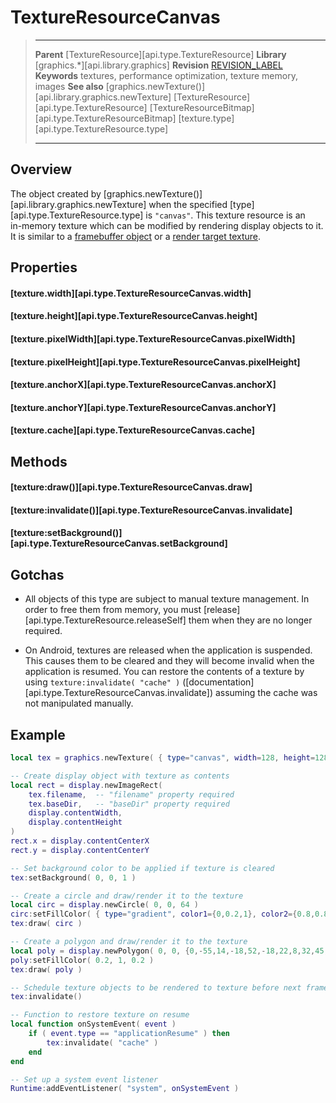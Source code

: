 # TextureResourceCanvas

> --------------------- ------------------------------------------------------------------------------------------
> __Parent__            [TextureResource][api.type.TextureResource]
> __Library__           [graphics.*][api.library.graphics]
> __Revision__          [REVISION_LABEL](REVISION_URL)
> __Keywords__          textures, performance optimization, texture memory, images
> __See also__         	[graphics.newTexture()][api.library.graphics.newTexture]
>						[TextureResource][api.type.TextureResource]
>						[TextureResourceBitmap][api.type.TextureResourceBitmap]
>						[texture.type][api.type.TextureResource.type]
> --------------------- ------------------------------------------------------------------------------------------


## Overview

The object created by [graphics.newTexture()][api.library.graphics.newTexture] when the specified [type][api.type.TextureResource.type] is `"canvas"`. This texture resource is an <nobr>in-memory</nobr> texture which can be modified by rendering display objects to it. It is similar to a [framebuffer object](https://en.wikipedia.org/wiki/Framebuffer_object) or a [render target texture](https://en.wikipedia.org/wiki/Render_Target).


## Properties

#### [texture.width][api.type.TextureResourceCanvas.width]

#### [texture.height][api.type.TextureResourceCanvas.height]

#### [texture.pixelWidth][api.type.TextureResourceCanvas.pixelWidth]

#### [texture.pixelHeight][api.type.TextureResourceCanvas.pixelHeight]

#### [texture.anchorX][api.type.TextureResourceCanvas.anchorX]

#### [texture.anchorY][api.type.TextureResourceCanvas.anchorY]

#### [texture.cache][api.type.TextureResourceCanvas.cache]


## Methods

#### [texture:draw()][api.type.TextureResourceCanvas.draw]

#### [texture:invalidate()][api.type.TextureResourceCanvas.invalidate]

#### [texture:setBackground()][api.type.TextureResourceCanvas.setBackground]


## Gotchas

* All objects of this type are subject to manual texture management. In order to free them from memory, you must [release][api.type.TextureResource.releaseSelf] them when they are no longer required.

* On Android, textures are released when the application is suspended. This causes them to be cleared and they will become invalid when the application is resumed. You can restore the contents of a texture by using `texture:invalidate( "cache" )` \([documentation][api.type.TextureResourceCanvas.invalidate]\) assuming the cache was not manipulated manually.


## Example

``````lua
local tex = graphics.newTexture( { type="canvas", width=128, height=128 } )

-- Create display object with texture as contents
local rect = display.newImageRect(
	tex.filename,  -- "filename" property required
	tex.baseDir,   -- "baseDir" property required
	display.contentWidth,
	display.contentHeight
)
rect.x = display.contentCenterX
rect.y = display.contentCenterY

-- Set background color to be applied if texture is cleared
tex:setBackground( 0, 0, 1 )

-- Create a circle and draw/render it to the texture
local circ = display.newCircle( 0, 0, 64 )
circ:setFillColor( { type="gradient", color1={0,0.2,1}, color2={0.8,0.8,0.8}, direction="down" } )
tex:draw( circ )

-- Create a polygon and draw/render it to the texture
local poly = display.newPolygon( 0, 0, {0,-55,14,-18,52,-18,22,8,32,45,0,22,-32,45,-22,8,-52,-18,-14,-18} )
poly:setFillColor( 0.2, 1, 0.2 )
tex:draw( poly )

-- Schedule texture objects to be rendered to texture before next frame
tex:invalidate()

-- Function to restore texture on resume
local function onSystemEvent( event )
	if ( event.type == "applicationResume" ) then
		tex:invalidate( "cache" )
	end
end

-- Set up a system event listener
Runtime:addEventListener( "system", onSystemEvent )
``````
